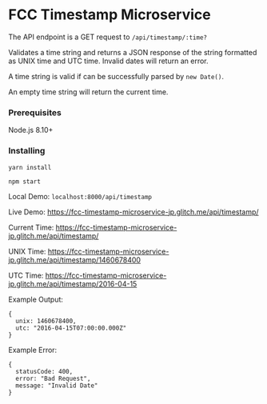 # FCC Timestamp Microservice

The API endpoint is a GET request to `/api/timestamp/:time?`

Validates a time string and returns a JSON response of the string formatted as UNIX time and UTC time. Invalid dates will return an error.

A time string is valid if can be successfully parsed by `new Date()`.

An empty time string will return the current time.

### Prerequisites

Node.js 8.10+

### Installing

```
yarn install

npm start
```

Local Demo: `localhost:8000/api/timestamp`

Live Demo: https://fcc-timestamp-microservice-jp.glitch.me/api/timestamp/

Current Time: https://fcc-timestamp-microservice-jp.glitch.me/api/timestamp/

UNIX Time: https://fcc-timestamp-microservice-jp.glitch.me/api/timestamp/1460678400

UTC Time: https://fcc-timestamp-microservice-jp.glitch.me/api/timestamp/2016-04-15


Example Output:
```
{
  unix: 1460678400,
  utc: "2016-04-15T07:00:00.000Z"
}
```
Example Error:
```
{
  statusCode: 400,
  error: "Bad Request",
  message: "Invalid Date"
}
```